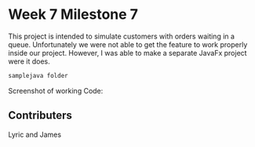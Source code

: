 # Week 7 Milestone 7

This project is intended to simulate customers with orders waiting in a queue. 
Unfortunately we were not able to get the feature to work properly inside our project. However, I was able to make a separate JavaFx project were it does. 

```bash
samplejava folder
```
Screenshot of working Code:



## Contributers
Lyric and James
